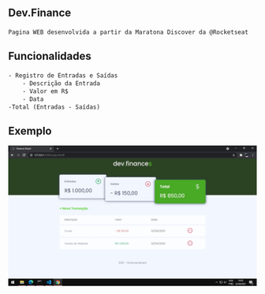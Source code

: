 ## Dev.Finance
    Pagina WEB desenvolvida a partir da Maratona Discover da @Rocketseat

## Funcionalidades
    - Registro de Entradas e Saídas
        - Descrição da Entrada
        - Valor em R$
        - Data
    -Total (Entradas - Saídas)

## Exemplo

<img src="./assets/app.jpg" alt="Aplicação WEB" title="Página WEB - Dev.Finance"></img>

